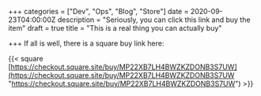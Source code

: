 +++
categories = ["Dev", "Ops", "Blog", "Store"]
date = 2020-09-23T04:00:00Z
description = "Seriously, you can click this link and buy the item"
draft = true
title = "This is a real thing you can actually buy"

+++
If all is well, there is a square buy link here:

{{< square [https://checkout.square.site/buy/MP22XB7LH4BWZKZDONB3S7UW](https://checkout.square.site/buy/MP22XB7LH4BWZKZDONB3S7UW "https://checkout.square.site/buy/MP22XB7LH4BWZKZDONB3S7UW") >}}